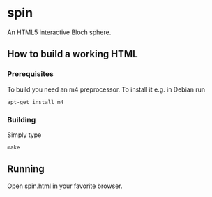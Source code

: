 # spin

An HTML5 interactive Bloch sphere.

## How to build a working HTML

### Prerequisites

To build you need an m4 preprocessor.
To install it e.g. in Debian run

```
apt-get install m4
```

### Building

Simply type

```
make
```

## Running

Open spin.html in your favorite browser.

